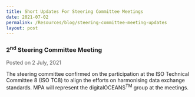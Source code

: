 ```yaml
---
title: Short Updates For Steering Committee Meetings
date: 2021-07-02
permalink: /Resources/blog/steering-committee-meeting-updates
layout: post
---
```





<h3><strong>2<sup>nd</sup> Steering Committee Meeting</strong></h3>

<div style="margin-top: 1rem; color: #565656;">Posted on 2 July, 2021</div>

<p>The steering committee confirmed on the participation at the ISO Technical Committee 8 (ISO TC8) to align the efforts on harmonising data exchange standards. MPA will represent the digitalOCEANS<sup>TM</sup> group at the meetings.</p>